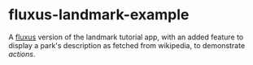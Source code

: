 # fluxus-landmark-example
A [fluxus](https://github.com/johnsusek/fluxus) version of the landmark tutorial app, with an added feature to display a park's description as fetched from wikipedia, to demonstrate *actions*.
